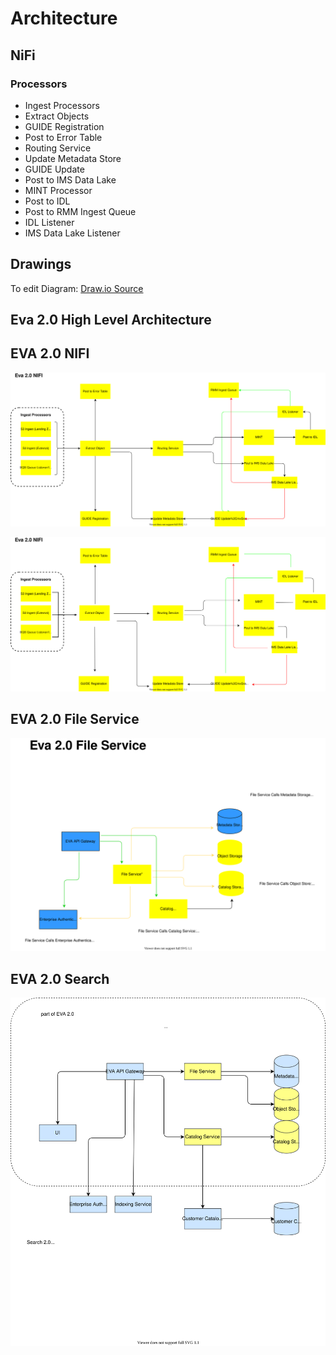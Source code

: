 # Architecture

## NiFi

### Processors

- Ingest Processors
- Extract Objects
- GUIDE Registration
- Post to Error Table
- Routing Service
- Update Metadata Store
- GUIDE Update
- Post to IMS Data Lake
- MINT Processor
- Post to IDL
- Post to RMM Ingest Queue
- IDL Listener
- IMS Data Lake Listener



## Drawings

To edit Diagram: [Draw.io Source](https://app.diagrams.net/?src=about#HRMSLowside%2Frmslow%2Fmaster%2FDrawings%2FEva%2FArchitecture%2FMainArchitecture.drawio)

## Eva 2.0 High Level Architecture

## EVA 2.0 NIFI
![](./MainArchitecture-Copy%20of%20NIFI.svg)

![](./MainArchitecture-NIFI.svg)

## EVA 2.0 File Service
![](./MainArchitecture-File%20Service.svg)

## EVA 2.0 Search
![](./MainArchitecture-Search.svg)
